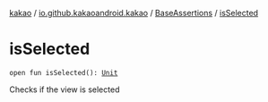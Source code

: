 [kakao](../../index.md) / [io.github.kakaoandroid.kakao](../index.md) / [BaseAssertions](index.md) / [isSelected](./is-selected.md)

# isSelected

`open fun isSelected(): `[`Unit`](https://kotlinlang.org/api/latest/jvm/stdlib/kotlin/-unit/index.html)

Checks if the view is selected

